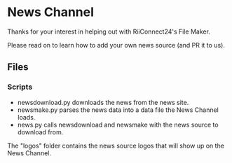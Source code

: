 # News Channel

Thanks for your interest in helping out with RiiConnect24's File Maker.

Please read on to learn how to add your own news source (and PR it to us).

## Files

### Scripts

+ newsdownload.py downloads the news from the news site.
+ newsmake.py parses the news data into a data file the News Channel loads.
+ news.py calls newsdownload and newsmake with the news source to download from.

The "logos" folder contains the news source logos that will show up on the News Channel.
